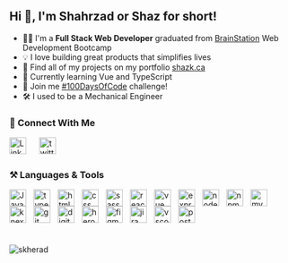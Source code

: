 ## Hi 👋, I'm Shahrzad or Shaz for short!

<ul>
    <li>👩‍🎓 I'm a <strong>Full Stack Web Developer</strong> graduated from <a href="https://brainstation.io/">BrainStation</a> Web Development Bootcamp</li>
    <li>💡 I love building great products that simplifies lives</li>
    <li>📜 Find all of my projects on my portfolio <a href="https://shazk.ca">shazk.ca</a></li>
    <li>🧠 Currently learning Vue and TypeScript</li>
    <li>💪 Join me <a href="https://www.100daysofcode.com/">#100DaysOfCode</a> challenge!</li>
    <li>🛠️ I used to be a Mechanical Engineer</li>
</ul>

<h3>🔗 Connect With Me</h3>
<p>
<a href="https://www.linkedin.com/in/shazkheradmand/"><img align="left" alt="Linkedin" width="30px" style="padding-right:20px;" src="https://cdn.jsdelivr.net/gh/devicons/devicon/icons/linkedin/linkedin-original.svg" /></a>
<a href="https://twitter.com/shazkherad"><img align="left" alt="twitter" width="30px" style="padding-right:20px;" src="https://cdn.jsdelivr.net/gh/devicons/devicon/icons/twitter/twitter-original.svg" /></a>
</p><br><br>
          
<h3>⚒️ Languages & Tools</h3>

<a href="https://www.javascript.com/"><img align="left" alt="JavaScript" width="30px" style="padding-right:10px;" src="https://cdn.jsdelivr.net/gh/devicons/devicon/icons/javascript/javascript-original.svg" /></a>

<a href="https://www.typescriptlang.org/"><img align="left" alt="typescript" width="30px" style="padding-right:10px;" src="https://cdn.jsdelivr.net/gh/devicons/devicon/icons/typescript/typescript-original.svg" /></a>

<a href="https://html.com/"><img align="left" alt="html5" width="30px" style="padding-right:10px;" src="https://cdn.jsdelivr.net/gh/devicons/devicon/icons/html5/html5-original.svg" /></a>

<a href="https://css-tricks.com/"><img align="left" alt="css" width="30px" style="padding-right:10px;" src="https://cdn.jsdelivr.net/gh/devicons/devicon/icons/css3/css3-original.svg" /></a>

<a href="https://sass-lang.com/"><img align="left" alt="sass" width="30px" style="padding-right:10px;" src="https://cdn.jsdelivr.net/gh/devicons/devicon/icons/sass/sass-original.svg" /></a>

<a href="https://react.dev/"><img align="left" alt="react" width="30px" style="padding-right:10px;" src="https://cdn.jsdelivr.net/gh/devicons/devicon/icons/react/react-original.svg" /> </a>

<a href="https://vuejs.org/"><img align="left" alt="vue" width="30px" style="padding-right:10px;" src="https://cdn.jsdelivr.net/gh/devicons/devicon/icons/vuejs/vuejs-original.svg" /></a>
                   
<a href="https://expressjs.com/"><img align="left" alt="express" width="30px" style="padding-right:10px;" src="https://cdn.jsdelivr.net/gh/devicons/devicon/icons/express/express-original.svg" /></a>
          
<a href="https://nodejs.org/"><img align="left" alt="nodejs" width="30px" style="padding-right:10px;" src="https://cdn.jsdelivr.net/gh/devicons/devicon/icons/nodejs/nodejs-original.svg" /></a>

<a href="https://www.npmjs.com/"><img align="left" alt="npm" width="30px" style="padding-right:10px;" src="https://cdn.jsdelivr.net/gh/devicons/devicon/icons/npm/npm-original-wordmark.svg" /></a>
          
<a href="https://www.mysql.com/"><img align="left" alt="mysql" width="30px" style="padding-right:10px;" src="https://cdn.jsdelivr.net/gh/devicons/devicon/icons/mysql/mysql-original.svg" /></a>

<a href="http://knexjs.org/"><img align="left" alt="knex" width="30px" style="padding-right:10px;" src="https://static-00.iconduck.com/assets.00/knex-icon-512x512-vg01e8qb.png" /></a>
          
<a href="https://git-scm.com/"><img align="left" alt="git" width="30px" style="padding-right:10px;" src="https://cdn.jsdelivr.net/gh/devicons/devicon/icons/git/git-original.svg" /></a>
          
<a href="https://www.digitalocean.com/"><img align="left" alt="digitalOcean" width="30px" style="padding-right:10px;" src="https://cdn.jsdelivr.net/gh/devicons/devicon/icons/digitalocean/digitalocean-original.svg" /></a>
          
<a href="https://www.heroku.com/"><img align="left" alt="heroku" width="30px" style="padding-right:10px;" src="https://cdn.jsdelivr.net/gh/devicons/devicon/icons/heroku/heroku-original.svg" /></a>
          
<a href="https://www.figma.com/"><img align="left" alt="figma" width="30px" style="padding-right:10px;" src="https://cdn.jsdelivr.net/gh/devicons/devicon/icons/figma/figma-original.svg" /></a>
          
<a href="https://www.atlassian.com/software/jira"><img align="left" alt="jira" width="30px" style="padding-right:10px;" src="https://cdn.jsdelivr.net/gh/devicons/devicon/icons/jira/jira-original.svg" />          </a>

<a href="https://code.visualstudio.com/"><img align="left" alt="vscode" width="30px" style="padding-right:10px;" src="https://cdn.jsdelivr.net/gh/devicons/devicon/icons/vscode/vscode-original.svg" /></a>

<a href="https://postman.com"><img align="left" alt="postman" width="30px" style="padding-right:10px;" src="https://www.vectorlogo.zone/logos/getpostman/getpostman-icon.svg" /></a>

<br></br>          
<br></br>

<p><img align="center" src="https://github-readme-stats.vercel.app/api/top-langs?username=skherad&show_icons=true&locale=en&layout=compact" alt="skherad" /></p>
